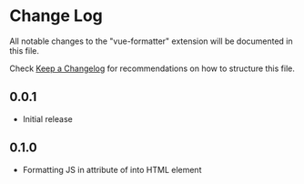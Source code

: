 # Change Log

All notable changes to the "vue-formatter" extension will be documented in this file.

Check [Keep a Changelog](http://keepachangelog.com/) for recommendations on how to structure this file.

## 0.0.1

- Initial release

## 0.1.0

- Formatting JS in attribute of into HTML element